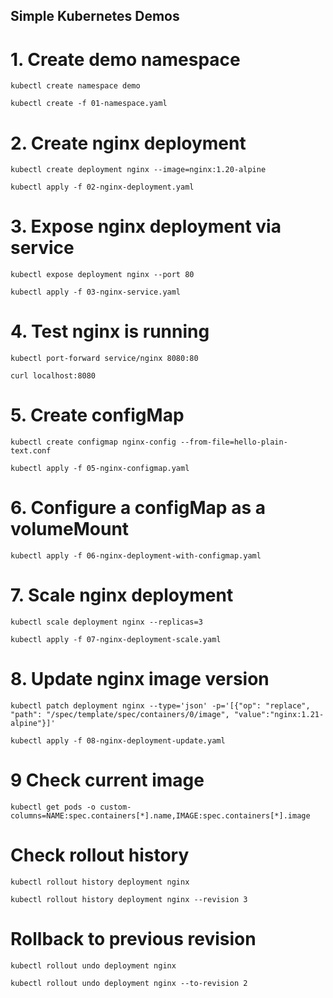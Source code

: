 ## Simple Kubernetes Demos
# 1. Create demo namespace

`kubectl create namespace demo`

`kubectl create -f 01-namespace.yaml`

# 2. Create nginx deployment

`kubectl create deployment nginx --image=nginx:1.20-alpine`

`kubectl apply -f 02-nginx-deployment.yaml`

# 3. Expose nginx deployment via service

`kubectl expose deployment nginx --port 80`

`kubectl apply -f 03-nginx-service.yaml`

# 4. Test nginx is running

`kubectl port-forward service/nginx 8080:80`

`curl localhost:8080`
# 5. Create configMap

`kubectl create configmap nginx-config --from-file=hello-plain-text.conf`

`kubectl apply -f 05-nginx-configmap.yaml`

# 6. Configure a configMap as a volumeMount

`kubectl apply -f 06-nginx-deployment-with-configmap.yaml`

# 7. Scale nginx deployment

`kubectl scale deployment nginx --replicas=3`

`kubectl apply -f 07-nginx-deployment-scale.yaml`

# 8. Update nginx image version

`kubectl patch deployment nginx --type='json' -p='[{"op": "replace", "path": "/spec/template/spec/containers/0/image", "value":"nginx:1.21-alpine"}]'`

`kubectl apply -f 08-nginx-deployment-update.yaml`

# 9 Check current image

`kubectl get pods -o custom-columns=NAME:spec.containers[*].name,IMAGE:spec.containers[*].image`

# Check rollout history

`kubectl rollout history deployment nginx`

`kubectl rollout history deployment nginx --revision 3`

# Rollback to previous revision

`kubectl rollout undo deployment nginx`

`kubectl rollout undo deployment nginx --to-revision 2`



# 

